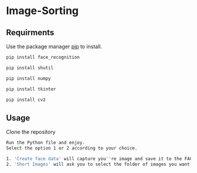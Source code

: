 # Image-Sorting

## Requirments

Use the package manager [pip](https://pip.pypa.io/en/stable/) to install.

```bash
pip install face_recognition
```
```bash
pip install shutil
```
```bash
pip install numpy
```
```bash
pip install tkinter
```
```bash
pip install cv2
```
## Usage
Clone the repository
```bash
Run the Python file and enjoy.
Select the option 1 or 2 according to your choice.

1. 'Create face data' will capture you''re image and save it to the FACES folder.
2. 'Short Images' will ask you to select the folder of images you want to sort.
```
